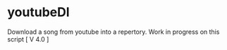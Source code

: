 youtubeDl
=========

Download a song from youtube into a repertory. Work in progress on this script [ V 4.0 ]
